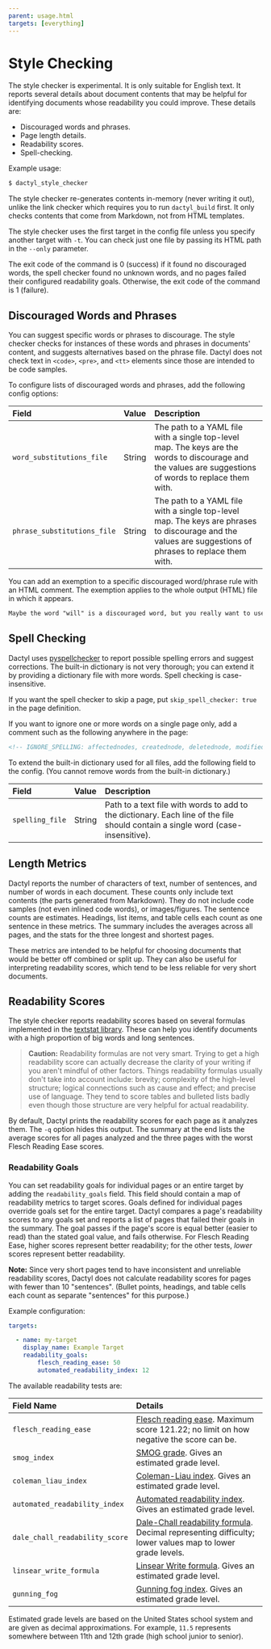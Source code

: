 ```yaml
---
parent: usage.html
targets: [everything]
---
```

# Style Checking

The style checker is experimental. It is only suitable for English text. It reports several details about document contents that may be helpful for identifying documents whose readability you could improve. These details are:

- Discouraged words and phrases.
- Page length details.
- Readability scores.
- Spell-checking.

Example usage:

```sh
$ dactyl_style_checker
```

The style checker re-generates contents in-memory (never writing it out), unlike the link checker which requires you to run `dactyl_build` first. It only checks contents that come from Markdown, not from HTML templates.

The style checker uses the first target in the config file unless you specify another target with `-t`. You can check just one file by passing its HTML path in the `--only` parameter.

The exit code of the command is 0 (success) if it found no discouraged words, the spell checker found no unknown words, and no pages failed their configured readability goals. Otherwise, the exit code of the command is 1 (failure).


## Discouraged Words and Phrases

You can suggest specific words or phrases to discourage. The style checker checks for instances of these words and phrases in documents' content, and suggests alternatives based on the phrase file. Dactyl does not check text in `<code>`, `<pre>`, and `<tt>` elements since those are intended to be code samples.

To configure lists of discouraged words and phrases, add the following config options:

| Field                       | Value  | Description                           |
|:----------------------------|:-------|:--------------------------------------|
| `word_substitutions_file`   | String | The path to a YAML file with a single top-level map. The keys are the words to discourage and the values are suggestions of words to replace them with. |
| `phrase_substitutions_file` | String | The path to a YAML file with a single top-level map. The keys are phrases to discourage and the values are suggestions of phrases to replace them with. |

You can add an exemption to a specific discouraged word/phrase rule with an HTML comment. The exemption applies to the whole output (HTML) file in which it appears.

```html
Maybe the word "will" is a discouraged word, but you really want to use it here without flagging it as a violation? Adding a comment like this <!-- STYLE_OVERRIDE: will --> makes it so.
```

## Spell Checking

Dactyl uses [pyspellchecker](https://pyspellchecker.readthedocs.io/en/latest/) to report possible spelling errors and suggest corrections. The built-in dictionary is not very thorough; you can extend it by providing a dictionary file with more words. Spell checking is case-insensitive.

If you want the spell checker to skip a page, put `skip_spell_checker: true` in the page definition.

If you want to ignore one or more words on a single page only, add a comment such as the following anywhere in the page:

```html
<!-- IGNORE_SPELLING: affectednodes, creatednode, deletednode, modifiednode -->
```

To extend the built-in dictionary used for all files, add the following field to the config. (You cannot remove words from the built-in dictionary.)

| Field           | Value  | Description                                       |
|:----------------|:-------|:--------------------------------------------------|
| `spelling_file` | String | Path to a text file with words to add to the dictionary. Each line of the file should contain a single word (case-insensitive). |


## Length Metrics

Dactyl reports the number of characters of text, number of sentences, and number of words in each document. These counts only include text contents (the parts generated from Markdown). They do not include code samples (not even inlined code words), or images/figures. The sentence counts are estimates. Headings, list items, and table cells each count as one sentence in these metrics. The summary includes the averages across all pages, and the stats for the three longest and shortest pages.

These metrics are intended to be helpful for choosing documents that would be better off combined or split up. They can also be useful for interpreting readability scores, which tend to be less reliable for very short documents.


## Readability Scores

The style checker reports readability scores based on several formulas implemented in the [textstat library](https://github.com/shivam5992/textstat). These can help you identify documents with a high proportion of big words and long sentences.

> **Caution:** Readability formulas are not very smart. Trying to get a high readability score can actually decrease the clarity of your writing if you aren't mindful of other factors. Things readability formulas usually don't take into account include: brevity; complexity of the high-level structure; logical connections such as cause and effect; and precise use of language. They tend to score tables and bulleted lists badly even though those structure are very helpful for actual readability.

By default, Dactyl prints the readability scores for each page as it analyzes them. The `-q` option hides this output. The summary at the end lists the average scores for all pages analyzed and the three pages with the worst Flesch Reading Ease scores.

### Readability Goals

You can set readability goals for individual pages or an entire target by adding the `readability_goals` field. This field should contain a map of readability metrics to target scores. Goals defined for individual pages override goals set for the entire target. Dactyl compares a page's readability scores to any goals set and reports a list of pages that failed their goals in the summary. The goal passes if the page's score is equal better (easier to read) than the stated goal value, and fails otherwise. For Flesch Reading Ease, higher scores represent better readability; for the other tests, _lower_ scores represent better readability.

**Note:** Since very short pages tend to have inconsistent and unreliable readability scores, Dactyl does not calculate readability scores for pages with fewer than 10 "sentences". (Bullet points, headings, and table cells each count as separate "sentences" for this purpose.)

Example configuration:

```yaml
targets:

  - name: my-target
    display_name: Example Target
    readability_goals:
        flesch_reading_ease: 50
        automated_readability_index: 12
```

The available readability tests are:

| Field Name                     | Details                                     |
|:-------------------------------|:--------------------------------------------|
| `flesch_reading_ease`          | [Flesch reading ease](https://en.wikipedia.org/wiki/Flesch%E2%80%93Kincaid_readability_tests#Flesch_reading_ease). Maximum score 121.22; no limit on how negative the score can be. |
| `smog_index`                   | [SMOG grade](https://en.wikipedia.org/wiki/SMOG). Gives an estimated grade level. |
| `coleman_liau_index`           | [Coleman-Liau index](https://en.wikipedia.org/wiki/Coleman%E2%80%93Liau_index). Gives an estimated grade level. |
| `automated_readability_index`  | [Automated readability index](https://en.wikipedia.org/wiki/Automated_readability_index). Gives an estimated grade level. |
| `dale_chall_readability_score` | [Dale-Chall readability formula](https://en.wikipedia.org/wiki/Dale%E2%80%93Chall_readability_formula). Decimal representing difficulty; lower values map to lower grade levels. |
| `linsear_write_formula`        | [Linsear Write formula](https://en.wikipedia.org/wiki/Linsear_Write). Gives an estimated grade level. |
| `gunning_fog`                  | [Gunning fog index](https://en.wikipedia.org/wiki/Gunning_fog_index). Gives an estimated grade level. |

Estimated grade levels are based on the United States school system and are given as decimal approximations. For example, `11.5` represents somewhere between 11th and 12th grade (high school junior to senior).
